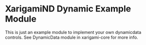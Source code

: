 # XarigamiND Dynamic Example Module

This is just an example module to implement your own dynamicdata controls. 
See DynamicData module in xarigami-core for more info.
